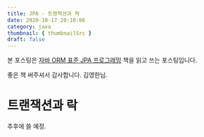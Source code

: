 ```yaml
---
title: JPA - 트랜잭션과 락
date: 2020-10-17 20:10:66
category: java
thumbnail: { thumbnailSrc }
draft: false
---
```


본 포스팅은 [자바 ORM 표준 JPA 프로그래밍](https://www.aladin.co.kr/shop/wproduct.aspx?itemid=62681446) 책을 읽고 쓰는 포스팅입니다.

좋은 책 써주셔서 감사합니다. 김영한님.

# 트랜잭션과 락

추후에 쓸 예정.
